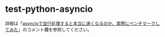 # test-python-asyncio

詳細は「[asyncioで並行処理すると本当に速くなるのか、実際にベンチマークしてみた](https://zenn.dev/alivelimb/articles/20221004-asyncio-benchmark)」のコメント欄を参照してください。